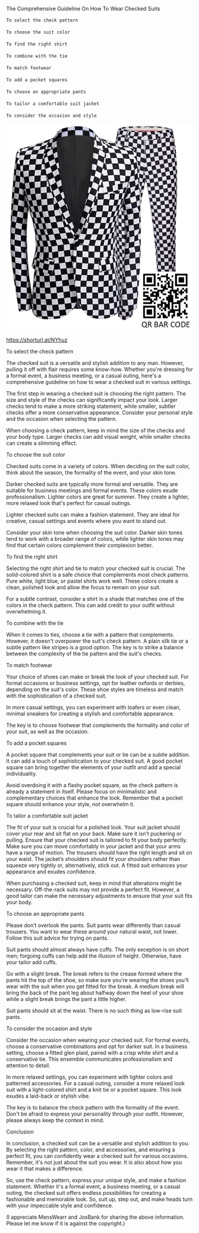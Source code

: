 The Comprehensive Guideline On How To Wear Checked Suits


    To select the check pattern

    To choose the suit color

    To find the right shirt

    To combine with the tie

    To match footwear

    To add a pocket squares

    To choose an appropriate pants

    To tailor a comfortable suit jacket

    To consider the occasion and style
    

![The Comprehensive Guideline On How To Wear Checked Suits](https://github.com/ywangnccu/ywang/blob/main/images/CheckedSuit1.jpg)


https://shorturl.at/NYhuz

To select the check pattern

The checked suit is a versatile and stylish addition to any man. However, pulling it off with flair requires some know-how. 
Whether you're dressing for a formal event, a business meeting, or a casual outing, here's a comprehensive guideline on how to wear a checked suit in various settings.

The first step in wearing a checked suit is choosing the right pattern. The size and style of the checks can significantly impact your look. Larger checks tend to make a more striking statement, while smaller, 
subtler checks offer a more conservative appearance. Consider your personal style and the occasion when selecting the pattern.

When choosing a check pattern, keep in mind the size of the checks and your body type. Larger checks can add visual weight, while smaller checks can create a slimming effect.

To choose the suit color

Checked suits come in a variety of colors. When deciding on the suit color, think about the season, the formality of the event, and your skin tone.

Darker checked suits are typically more formal and versatile. They are suitable for business meetings and formal events. These colors exude professionalism. Lighter colors are great for summer. 
They create a lighter, more relaxed look that's perfect for casual outings.

Lighter checked suits can make a fashion statement. They are ideal for creative, casual settings and events where you want to stand out.

Consider your skin tone when choosing the suit color. Darker skin tones tend to work with a broader range of colors, while lighter skin tones may find that certain colors complement their complexion better.

To find the right shirt

Selecting the right shirt and tie to match your checked suit is crucial. The solid-colored shirt is a safe choice that complements most check patterns. Pure white, light blue, or pastel shirts work well. 
These colors create a clean, polished look and allow the focus to remain on your suit.

For a subtle contrast, consider a shirt in a shade that matches one of the colors in the check pattern. This can add credit to your outfit without overwhelming it.

To combine with the tie

When it comes to ties, choose a tie with a pattern that complements. However, it doesn't overpower the suit's check pattern. 
A plain silk tie or a subtle pattern like stripes is a good option. The key is to strike a balance between the complexity of the tie pattern and the suit's checks.

To match footwear

Your choice of shoes can make or break the look of your checked suit. For formal occasions or business settings, opt for leather oxfords or derbies, depending on the suit's color. 
These shoe styles are timeless and match with the sophistication of a checked suit.

In more casual settings, you can experiment with loafers or even clean, minimal sneakers for creating a stylish and comfortable appearance.

The key is to choose footwear that complements the formality and color of your suit, as well as the occasion.

To add a pocket squares

A pocket square that complements your suit or tie can be a subtle addition.  It can add a touch of sophistication to your checked suit. 
A good pocket square can bring together the elements of your outfit and add a special individuality.

Avoid overdoing it with a flashy pocket square, as the check pattern is already a statement in itself. Please focus on minimalistic and complementary choices that enhance the look. 
Remember that a pocket square should enhance your style, not overwhelm it.

To tailor a comfortable suit jacket

The fit of your suit is crucial for a polished look. Your suit jacket should cover your rear and sit flat on your back. Make sure it isn't puckering or pulling. 
Ensure that your checked suit is tailored to fit your body perfectly. Make sure you can move comfortably in your jacket and that your arms have a range of motion. 
The trousers should have the right length and sit on your waist. The jacket’s shoulders should fit your shoulders rather than squeeze very tightly or, alternatively, stick out. 
A fitted suit enhances your appearance and exudes confidence.

When purchasing a checked suit, keep in mind that alterations might be necessary. Off-the-rack suits may not provide a perfect fit. 
However, a good tailor can make the necessary adjustments to ensure that your suit fits your body.

To choose an appropriate pants

Please don’t overlook the pants. Suit pants wear differently than casual trousers. You want to wear these around your natural waist, not lower. Follow this suit advice for trying on pants.

Suit pants should almost always have cuffs. The only exception is on short men; forgoing cuffs can help add the illusion of height. Otherwise, have your tailor add cuffs.

Go with a slight break. The break refers to the crease formed where the pants hit the top of the shoe, so make sure you’re wearing the shoes you’ll wear with the suit when you get fitted for the break. 
A medium break will bring the back of the pant leg about halfway down the heel of your shoe while a slight break brings the pant a little higher.

Suit pants should sit at the waist. There is no such thing as low-rise suit pants.

To consider the occasion and style

Consider the occasion when wearing your checked suit. For formal events, choose a conservative combinations and opt for darker suit. 
In a business setting, choose a fitted glen plaid, paired with a crisp white shirt and a conservative tie. This ensemble communicates professionalism and attention to detail.

In more relaxed settings, you can experiment with lighter colors and patterned accessories. For a casual outing, consider a more relaxed look suit with a light-colored shirt and a knit tie or a pocket square. 
This look exudes a laid-back or stylish vibe.

The key is to balance the check pattern with the formality of the event. Don't be afraid to express your personality through your outfit. However, please always keep the context in mind.

Conclusion

In conclusion, a checked suit can be a versatile and stylish addition to you. By selecting the right pattern, color, and accessories, and ensuring a perfect fit, you can confidently wear a checked suit for various occasions. 
Remember, it's not just about the suit you wear. It is also about how you wear it that makes a difference.

So, use the check pattern, express your unique style, and make a fashion statement. Whether it's a formal event, a business meeting, or a casual outing, the checked suit offers endless possibilities for creating a fashionable and memorable look. 
So, suit up, step out, and make heads turn with your impeccable style and confidence.



(I appreciate MensWearr and JosBank for sharing the above information. Please let me know if it is against the copyright.)
